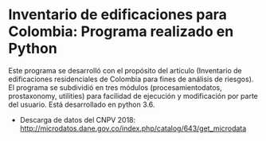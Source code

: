 Inventario de edificaciones para Colombia: Programa realizado en Python
================================================
Este programa se desarrolló con el  propósito  del  artículo (Inventario  de  edificaciones  residenciales  de  Colombia  para  fines de  análisis  de  riesgos).  El  programa  se  subdividió  en  tres  módulos  (procesamientodatos, prostaxonomy, utilities) para facilidad de ejecución y modificación por parte del usuario. Está  desarrollado  en  python  3.6. 

- Descarga de datos del CNPV 2018: http://microdatos.dane.gov.co/index.php/catalog/643/get_microdata
